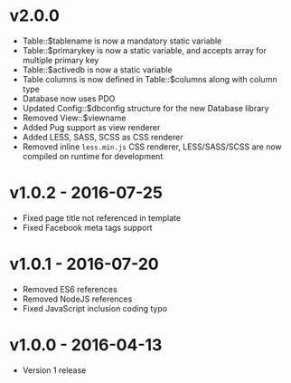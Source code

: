 # v2.0.0

- Table::$tablename is now a mandatory static variable
- Table::$primarykey is now a static variable, and accepts array for multiple primary key
- Table::$activedb is now a static variable
- Table columns is now defined in Table::$columns along with column type
- Database now uses PDO
- Updated Config::$dbconfig structure for the new Database library
- Removed View::$viewname
- Added Pug support as view renderer
- Added LESS, SASS, SCSS as CSS renderer
- Removed inline `less.min.js` CSS renderer, LESS/SASS/SCSS are now compiled on runtime for development

# v1.0.2 - 2016-07-25

- Fixed page title not referenced in template
- Fixed Facebook meta tags support

# v1.0.1 - 2016-07-20

- Removed ES6 references
- Removed NodeJS references
- Fixed JavaScript inclusion coding typo

# v1.0.0 - 2016-04-13

- Version 1 release

